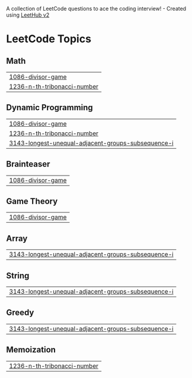 A collection of LeetCode questions to ace the coding interview! - Created using [LeetHub v2](https://github.com/arunbhardwaj/LeetHub-2.0)
<!---LeetCode Topics Start-->
# LeetCode Topics
## Math
|  |
| ------- |
| [1086-divisor-game](https://github.com/ErfanRez/LeetCode/tree/master/1086-divisor-game) |
| [1236-n-th-tribonacci-number](https://github.com/ErfanRez/LeetCode/tree/master/1236-n-th-tribonacci-number) |
## Dynamic Programming
|  |
| ------- |
| [1086-divisor-game](https://github.com/ErfanRez/LeetCode/tree/master/1086-divisor-game) |
| [1236-n-th-tribonacci-number](https://github.com/ErfanRez/LeetCode/tree/master/1236-n-th-tribonacci-number) |
| [3143-longest-unequal-adjacent-groups-subsequence-i](https://github.com/ErfanRez/LeetCode/tree/master/3143-longest-unequal-adjacent-groups-subsequence-i) |
## Brainteaser
|  |
| ------- |
| [1086-divisor-game](https://github.com/ErfanRez/LeetCode/tree/master/1086-divisor-game) |
## Game Theory
|  |
| ------- |
| [1086-divisor-game](https://github.com/ErfanRez/LeetCode/tree/master/1086-divisor-game) |
## Array
|  |
| ------- |
| [3143-longest-unequal-adjacent-groups-subsequence-i](https://github.com/ErfanRez/LeetCode/tree/master/3143-longest-unequal-adjacent-groups-subsequence-i) |
## String
|  |
| ------- |
| [3143-longest-unequal-adjacent-groups-subsequence-i](https://github.com/ErfanRez/LeetCode/tree/master/3143-longest-unequal-adjacent-groups-subsequence-i) |
## Greedy
|  |
| ------- |
| [3143-longest-unequal-adjacent-groups-subsequence-i](https://github.com/ErfanRez/LeetCode/tree/master/3143-longest-unequal-adjacent-groups-subsequence-i) |
## Memoization
|  |
| ------- |
| [1236-n-th-tribonacci-number](https://github.com/ErfanRez/LeetCode/tree/master/1236-n-th-tribonacci-number) |
<!---LeetCode Topics End-->